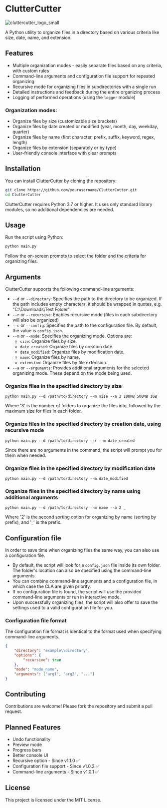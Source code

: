 # ClutterCutter 
![cluttercutter_logo_small](https://github.com/user-attachments/assets/e77b8056-db32-4cab-8ec4-f9c138e02cd2)

A Python utility to organize files in a directory based on various criteria like size, date, name, and extension.

## Features

- Multiple organization modes - easily separate files based on any criteria, with custom rules
- Command-line arguments and configuration file support for repeated organizing
- Recursive mode for organizing files in subdirectories with a single run
- Detailed instructions and feedback during the entire organizing process
- Logging of performed operations (using the `logger` module)

### Organization modes:
- Organize files by size (customizable size brackets)
- Organize files by date created or modified (year, month, day, weekday, quarter)
- Organize files by name (first character, prefix, suffix, keyword, regex, length)
- Organize files by extension (separately or by type)
- User-friendly console interface with clear prompts

## Installation

You can install ClutterCutter by cloning the repository:

```bash
git clone https://github.com/yourusername/ClutterCutter.git
cd ClutterCutter
```

ClutterCutter requires Python 3.7 or higher. It uses only standard library modules, so no additional dependencies are needed.

## Usage

Run the script using Python:

```bash
python main.py
```

Follow the on-screen prompts to select the folder and the criteria for organizing files.

## Arguments

ClutterCutter supports the following command-line arguments:

- `--d` or `--directory`: Specifies the path to the directory to be organized. If the path includes empty characters, it should be wrapped in quotes, e.g. "C:\Downloads\Test Folder".
- `--r` or `--recursive`: Enables recursive mode (files in each subdirectory will also be organized)
- `--c` or `--config`: Specifies the path to the configuration file. By default, the value is `config.json`.
- `--m` or `--mode`: Specifies the organizing mode. Options are:
  - `size`: Organize files by size.
  - `date_created`: Organize files by creation date.
  - `date_modified`: Organize files by modification date.
  - `name`: Organize files by name.
  - `extension`: Organize files by file extension.
- `--a` or `--arguments`: Provides additional arguments for the selected organizing mode. These depend on the mode being used.

### Organize files in the specified directory by size
```
python main.py --d /path/to/directory --m size --a 3 100MB 500MB 1GB
```
Where '3' is the number of folders to organize the files into, followed by the maximum size for files in each folder.

### Organize files in the specified directory by creation date, using recursive mode
```
python main.py --d /path/to/directory --r --m date_created
```
Since there are no arguments in the command, the script will prompt you for them when needed.

### Organize files in the specified directory by modification date
```
python main.py --d /path/to/directory --m date_modified
```

### Organize files in the specified directory by name using additional arguments
```
python main.py --d /path/to/directory --m name --a 2 _
```
Where '2' is the second sorting option for organizing by name (sorting by prefix), and '_' is the prefix.

## Configuration file
In order to save time when organizing files the same way, you can also use a configuration file.
- By default, the script will look for a `config.json` file inside its own folder. The folder's location can also be specified using the command-line arguments.
- You can combine command-line arguments and a configuration file, in which case the CLA are given priority.
- If no configuration file is found, the script will use the provided command-line arguments or run in interactive mode.
- Upon successfully organizing files, the script will also offer to save the settings used to a valid configuration file for you.

### Configuration file format
The configuration file format is identical to the format used when specifying command-line arguments.
```json
{
    "directory": "example\\directory",
    "options": {
        "recursive": true
    },
    "mode": "mode_name",
    "arguments": ["arg1", "arg2", "..."]
}
```

## Contributing

Contributions are welcome! Please fork the repository and submit a pull request.

## Planned Features
- Undo functionality
- Preview mode
- Progress bars
- Better console UI
- Recursive option - Since v1.1.0 ✅
- Configuration file support - Since v1.0.2 ✅ 
- Command-line arguments - Since v1.0.1 ✅ 

## License

This project is licensed under the MIT License.
